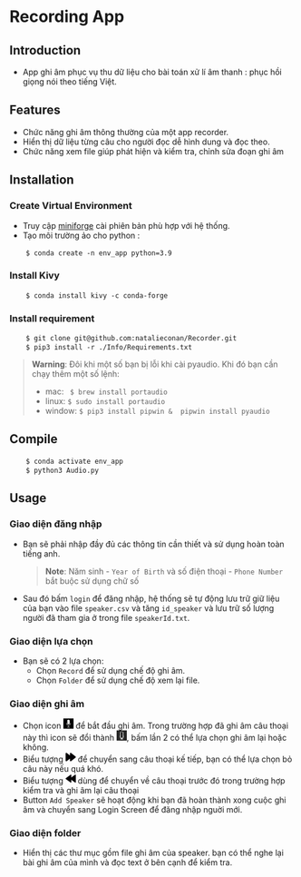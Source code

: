 # Recording App

## Introduction

- App ghi âm phục vụ thu dữ liệu cho bài toán xử lí âm thanh : phục hồi giọng nói theo tiếng Việt.

## Features

- Chức năng ghi âm thông thường của một app recorder.
- Hiển thị dữ liệu từng câu cho người đọc dễ hình dung và đọc theo.
- Chức năng xem file giúp phát hiện và kiểm tra, chỉnh sửa đoạn ghi âm

## Installation

### Create Virtual Environment

- Truy cập [miniforge](https://github.com/conda-forge/miniforge) cài phiên bản phù hợp với hệ thống.
- Tạo môi trường ảo cho python :

```
    $ conda create -n env_app python=3.9
```

### Install Kivy

```
    $ conda install kivy -c conda-forge
```

### Install requirement

```
    $ git clone git@github.com:natalieconan/Recorder.git
    $ pip3 install -r ./Info/Requirements.txt
```

> **Warning**: Đôi khi một số bạn bị lỗi khi cài pyaudio. Khi đó bạn cần chạy thêm một số lệnh:
>
> - mac: ` $ brew install portaudio`
> - linux: `$ sudo install portaudio`
> - window: `$ pip3 install pipwin &  pipwin install pyaudio`

## Compile

```
    $ conda activate env_app
    $ python3 Audio.py
```

## Usage

### Giao diện đăng nhập

- Bạn sẽ phải nhập đầy đủ các thông tin cần thiết và sử dụng hoàn toàn tiếng anh.

  > **Note**: Năm sinh - `Year of Birth` và số điện thoại - `Phone Number` bắt buộc sử dụng chữ số

- Sau đó bấm `login` để đăng nhập, hệ thống sẽ tự động lưu trữ giữ liệu của bạn vào file `speaker.csv` và tăng `id_speaker` và lưu trữ số lượng người đã tham gia ở trong file `speakerId.txt`.

### Giao diện lựa chọn

- Bạn sẽ có 2 lựa chọn:
  - Chọn `Record` để sử dụng chế độ ghi âm.
  - Chọn `Folder` để sử dụng chế độ xem lại file.

### Giao diện ghi âm

- Chọn icon <img src="Demo/micro.jpeg" width="18" height="18"/> để bắt đầu ghi âm. Trong trường hợp đã ghi âm câu thoại này thì icon sẽ đổi thành <img src="Demo/micro.png" width="18" height="18">, bấm lần 2 có thể lựa chọn ghi âm lại hoặc không.
- Biểu tượng <img src="Demo/forward-button.png" width="18" height="18"> để chuyển sang câu thoại kế tiếp, bạn có thể lựa chọn bỏ câu này nếu quá khó.
- Biểu tượng <img src="Demo/rewind-button.png" width="18"> dùng để chuyển về câu thoại trước đó trong trường hợp kiểm tra và ghi âm lại câu thoại
- Button `Add Speaker` sẽ hoạt động khi bạn đã hoàn thành xong cuộc ghi âm và chuyển sang Login Screen để đăng nhập nguời mới.

### Giao diện folder

- Hiển thị các thư mục gồm file ghi âm của speaker. bạn có thể nghe lại bài ghi âm của mình và đọc text ở bên cạnh để kiểm tra.
